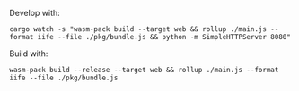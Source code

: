 Develop with:
```shell script
cargo watch -s "wasm-pack build --target web && rollup ./main.js --format iife --file ./pkg/bundle.js && python -m SimpleHTTPServer 8080"
```

Build with:
```shell script
wasm-pack build --release --target web && rollup ./main.js --format iife --file ./pkg/bundle.js 
```
